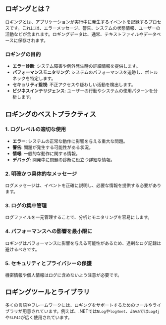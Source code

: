 ## ロギングとは？
ロギングとは、アプリケーションが実行中に発生するイベントを記録するプロセスです。これには、エラーメッセージ、警告、システムの状態情報、ユーザーの活動などが含まれます。ロギングデータは、通常、テキストファイルやデータベースに保存されます。

### ロギングの目的
- **エラー診断**: システム障害や例外発生時の詳細情報を提供します。
- **パフォーマンスモニタリング**: システムのパフォーマンスを追跡し、ボトルネックを特定します。
- **セキュリティ監視**: 不正アクセスや疑わしい活動を検出します。
- **ビジネスインテリジェンス**: ユーザーの行動やシステムの使用パターンを分析します。

## ロギングのベストプラクティス
### 1. ログレベルの適切な使用
- **エラー**: システムの正常な動作に影響を与える重大な問題。
- **警告**: 問題が発生する可能性がある状況。
- **情報**: 一般的な動作に関する情報。
- **デバッグ**: 開発中に問題の診断に役立つ詳細な情報。

### 2. 明確かつ具体的なメッセージ
ログメッセージは、イベントを正確に説明し、必要な情報を提供する必要があります。

### 3. ログの集中管理
ログファイルを一元管理することで、分析とモニタリングを容易にします。

### 4. パフォーマンスへの影響を最小限に
ロギングはパフォーマンスに影響を与える可能性があるため、過剰なログ記録は避けるべきです。

### 5. セキュリティとプライバシーの保護
機密情報や個人情報はログに含めないよう注意が必要です。

## ロギングツールとライブラリ
多くの言語やフレームワークには、ロギングをサポートするためのツールやライブラリが用意されています。例えば、.NETでは`NLog`や`log4net`、Javaでは`Log4j`や`SLF4J`が広く使用されています。